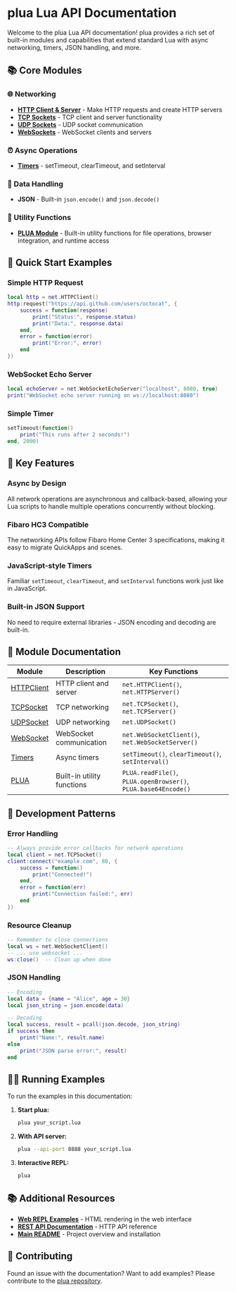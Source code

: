 # plua Lua API Documentation

Welcome to the plua Lua API documentation! plua provides a rich set of built-in modules and capabilities that extend standard Lua with async networking, timers, JSON handling, and more.

## 📚 Core Modules

### 🌐 Networking
- **[HTTP Client & Server](HTTPClient.md)** - Make HTTP requests and create HTTP servers
- **[TCP Sockets](TCPSocket.md)** - TCP client and server functionality
- **[UDP Sockets](UDPSocket.md)** - UDP socket communication
- **[WebSockets](WebSocket.md)** - WebSocket clients and servers

### ⏰ Async Operations
- **[Timers](Timers.md)** - setTimeout, clearTimeout, and setInterval

### 📄 Data Handling
- **JSON** - Built-in `json.encode()` and `json.decode()`

### 🔧 Utility Functions
- **[PLUA Module](Plua.md)** - Built-in utility functions for file operations, browser integration, and runtime access

## 🚀 Quick Start Examples

### Simple HTTP Request
```lua
local http = net.HTTPClient()
http:request("https://api.github.com/users/octocat", {
    success = function(response)
        print("Status:", response.status)
        print("Data:", response.data)
    end,
    error = function(error)
        print("Error:", error)
    end
})
```

### WebSocket Echo Server
```lua
local echoServer = net.WebSocketEchoServer("localhost", 8080, true)
print("WebSocket echo server running on ws://localhost:8080")
```

### Simple Timer
```lua
setTimeout(function()
    print("This runs after 2 seconds!")
end, 2000)
```

## 🎯 Key Features

### **Async by Design**
All network operations are asynchronous and callback-based, allowing your Lua scripts to handle multiple operations concurrently without blocking.

### **Fibaro HC3 Compatible**
The networking APIs follow Fibaro Home Center 3 specifications, making it easy to migrate QuickApps and scenes.

### **JavaScript-style Timers**
Familiar `setTimeout`, `clearTimeout`, and `setInterval` functions work just like in JavaScript.

### **Built-in JSON Support**
No need to require external libraries - JSON encoding and decoding are built-in.

## 📖 Module Documentation

| Module | Description | Key Functions |
|--------|-------------|---------------|
| [HTTPClient](HTTPClient.md) | HTTP client and server | `net.HTTPClient()`, `net.HTTPServer()` |
| [TCPSocket](TCPSocket.md) | TCP networking | `net.TCPSocket()`, `net.TCPServer()` |
| [UDPSocket](UDPSocket.md) | UDP networking | `net.UDPSocket()` |
| [WebSocket](WebSocket.md) | WebSocket communication | `net.WebSocketClient()`, `net.WebSocketServer()` |
| [Timers](Timers.md) | Async timers | `setTimeout()`, `clearTimeout()`, `setInterval()` |
| [PLUA](Plua.md) | Built-in utility functions | `PLUA.readFile()`, `PLUA.openBrowser()`, `PLUA.base64Encode()` |

## 🔧 Development Patterns

### Error Handling
```lua
-- Always provide error callbacks for network operations
local client = net.TCPSocket()
client:connect("example.com", 80, {
    success = function()
        print("Connected!")
    end,
    error = function(err)
        print("Connection failed:", err)
    end
})
```

### Resource Cleanup
```lua
-- Remember to close connections
local ws = net.WebSocketClient()
-- ... use websocket ...
ws:close()  -- Clean up when done
```

### JSON Handling
```lua
-- Encoding
local data = {name = "Alice", age = 30}
local json_string = json.encode(data)

-- Decoding
local success, result = pcall(json.decode, json_string)
if success then
    print("Name:", result.name)
else
    print("JSON parse error:", result)
end
```

## 🏃‍♂️ Running Examples

To run the examples in this documentation:

1. **Start plua:**
   ```bash
   plua your_script.lua
   ```

2. **With API server:**
   ```bash
   plua --api-port 8888 your_script.lua
   ```

3. **Interactive REPL:**
   ```bash
   plua
   ```

## 📚 Additional Resources

- **[Web REPL Examples](../WEB_REPL_HTML_EXAMPLES.md)** - HTML rendering in the web interface
- **[REST API Documentation](../api/README.md)** - HTTP API reference
- **[Main README](../../README.md)** - Project overview and installation

## 🤝 Contributing

Found an issue with the documentation? Want to add examples? Please contribute to the [plua repository](https://github.com/jangabrielsson/plua).
